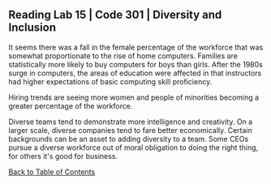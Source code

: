 ## Reading Lab 15 | Code 301 | Diversity and Inclusion

It seems there was a fall in the female percentage of the workforce that was somewhat proportionate to the rise of home computers.
Families are statistically more likely to buy computers for boys than girls.
After the 1980s surge in computers, the areas of education were affected in that instructors had higher expectations of basic computing skill proficiency.

Hiring trends are seeing more women and people of minorities becoming a greater percentage of the workforce.

Diverse teams tend to demonstrate more intelligence and creativity.
On a larger scale, diverse companies tend to fare better economically.
Certain backgrounds can be an asset to adding diversity to a team.
Some CEOs pursue a diverse workforce out of moral obligation to doing the right thing, for others it's good for business.

[Back to Table of Contents](../README.md)